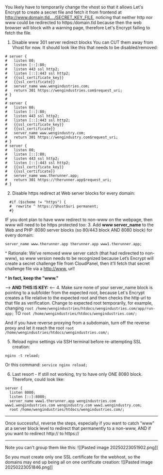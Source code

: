  You likely have to temporarily change the vhost so that it allows Let's Encrypt to create a secret file and fetch it from frontend at http://www.domain.tld..../SECRET_KEY_FILE, noticing that neither http nor www could be redirected to https:/domain.tld because then the web browser will block with a warning page, therefore Let's Encrypt failing to fetch the file.

1. Disable www 301 server redirect blocks
You can CUT them away from Vhost for now. It should look like this that needs to be disabled/removed:
```
# server {  
#   listen 80;  
#   listen [::]:80;  
#   listen 443 ssl http2;  
#   listen [::]:443 ssl http2;  
#   {{ssl_certificate_key}}  
#   {{ssl_certificate}}  
#   server_name www.wengindustries.com;  
#   return 301 https://wengindustries.com$request_uri;  
# }  
#   
# server {  
#   listen 80;  
#   listen [::]:80;  
#   listen 443 ssl http2;  
#   listen [::]:443 ssl http2;  
#   {{ssl_certificate_key}}  
#   {{ssl_certificate}}  
#   server_name www.wengindustry.com;  
#   return 301 https://wengindustry.com$request_uri;  
# }  
# server {  
#   listen 80;  
#   listen [::]:80;  
#   listen 443 ssl http2;  
#   listen [::]:443 ssl http2;  
#   {{ssl_certificate_key}}  
#   {{ssl_certificate}}  
#   server_name www.therunner.app;  
#   return 301 https://therunner.app$request_uri;  
# }
```


2. Disable https redirect at Web server blocks for every domain:
```
  #if ($scheme != "https") {  
  #  rewrite ^ https://$host$uri permanent;  
  #}
```

IF you dont plan to have www redirect to non-www on the webpage, then www will need to be https protected too:
3. Add **www server_name** to the Web and PHP :8080 server blocks (so 80/443 block AND 8080 block) for every domain:
```
server_name www.therunner.app therunner.app www1.therunner.app;
```
^ Rationale: We’ve removed www server catch (that had redirected to non-www), so www version needs to be recognized because Let’s Encrypt will create a secret challenge file from CloudPanel, then it’ll fetch that secret challenge file via a [http://www.](http://www.) url!

**^ In fact, keep the "www."**

--> **AND THIS IS KEY:** <--
4. Make sure none of your server_name block is pointing to a subfolder from the expected root, because Let's Encrypt creates a file relative to the expected root and then checks the http url to that file as verification. Change to expected root temporarily, for example, changing `root /home/wengindustries/htdocs/wengindustries.com/app/run-app;` TO `root /home/wengindustries/htdocs/wengindustries.com/;`
   
   And if you have reverse proxying from a subdomain, turn off the reverse proxy and let it reach the root `root /home/wengindustries/htdocs/wengindustries.com/;`

5. Reload nginx settings via SSH terminal before re-attempting SSL creation:
```
nginx -t reload;
```

Or this command: `service nginx reload;`

6. Last resort - If still not working, try to have only ONE 8080 block. Therefore, could look like:
```
server {
  listen 8080;
  listen [::]:8080;
  server_name www1.therunner.app wengindustries.com www1.wengindustries.com wengindustry.com www1.wengindustry.com;
  root /home/wengindustries/htdocs/wengindustries.com/;
```

---

Once successful, reverse the steps, especially if you want to catch “www” at a server block level to redirect that permanently to a non-www, AND if you want to redirect http:// to https://

---

Note you can't group them like this:
![[Pasted image 20250223051902.png]]

So you must create only one SSL certificate for the webhost, so the domains may end up being all on one certificate creation:
![[Pasted image 20250223051846.png]]